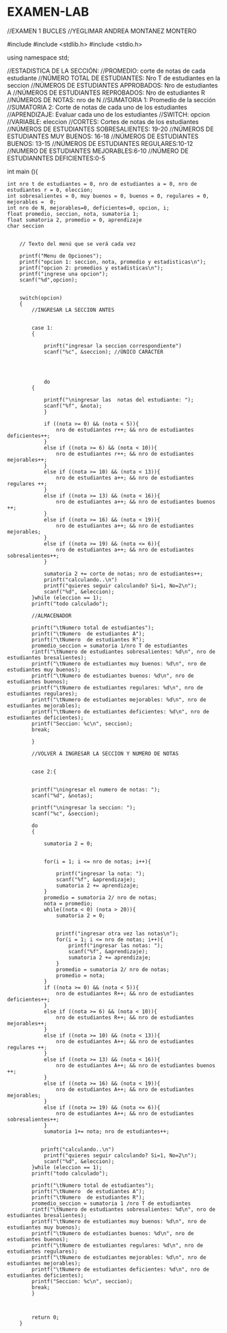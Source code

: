 # EXAMEN-LAB
//EXAMEN 1 BUCLES
//YEGLIMAR ANDREA MONTANEZ MONTERO

#include  <iostream>
#include <stdlib.h>
#include <stdio.h>

using namespace std;


//ESTADISTICA  DE LA SECCIÓN:
//PROMEDIO: corte de notas de cada estudiante
//NÚMERO TOTAL DE ESTUDIANTES: Nro T de estudiantes en la seccion
//NÚMEROS DE ESTUDIANTES APPROBADOS: Nro de estudiantes A
//NÚMEROS DE ESTUDIANTES REPROBADOS: Nro de estudiantes R
//NÚMEROS DE NOTAS: nro de N
//SUMATORIA 1: Promedio de la sección
//SUMATORIA 2: Corte de notas de cada uno de los estudiantes 
//APRENDIZAJE: Evaluar cada uno de los estudiantes
//SWITCH: opcion
//VARIABLE: eleccion
//CORTES: Cortes de notas de los estudiantes
//NÚMEROS DE ESTUDIANTES SOBRESALIENTES: 19-20
//NÚMEROS DE ESTUDIANTES MUY BUENOS: 16-18
//NÚMEROS DE ESTUDIANTES BUENOS: 13-15
//NÚMEROS DE ESTUDIANTES REGULARES:10-12
//NUMERO  DE ESTUDIANTES MEJORABLES:6-10
//NÚMERO  DE ESTUDIANNTES DEFICIENTES:0-5

int main (){
	
	int nro t de estudiantes = 0, nro de estudiantes a = 0, nro de estudiantes r = 0, eleccion;
	int sobresalientes = 0, muy buenos = 0, buenos = 0, regulares = 0, mejorables =  0;
	int nro de N, mejorables=0, deficientes=0, opcion, i;
	float promedio, seccion, nota, sumatoria 1;
	float sumatoria 2, promedio = 0, aprendizaje
	char seccion	

        
        // Texto del menú que se verá cada vez
        
        printf("Menu de Opciones");
        printf("opcion 1: seccion, nota, promedio y estadisticas\n");
        printf("opcion 2: promedios y estadisticas\n");
        printf("ingrese una opcion");
        scanf("%d",opcion);
        
        
        switch(opcion)
		{
			//INGRESAR LA SECCION ANTES 
			
			
			case 1:
			{
					
			    prinft("ingresar la seccion correspondiente")
			    scanf("%c", &seccion); //ÚNICO CARÁCTER
			    
				
				
				
				do
            {

                printf("\ningresar las  notas del estudiante: ");
                scanf("%f", &nota);
                }

                if ((nota >= 0) && (nota < 5)){
                    nro de estudiantes r++; && nro de estudiantes deficientes++;
                }
                else if ((nota >= 6) && (nota < 10)){
                    nro de estudiantes r++; && nro de estudiantes mejorables++;
                }
                else if ((nota >= 10) && (nota < 13)){
                    nro de estudiantes a++; && nro de estudiantes regulares ++;
                }
                else if ((nota >= 13) && (nota < 16)){
                    nro de estudiantes a++; && nro de estudiantes buenos ++;
                }
                else if ((nota >= 16) && (nota < 19)){
                    nro de estudiantes a++; && nro de estudiantes mejorables;
                }
                else if ((nota >= 19) && (nota <= 6)){
                    nro de estudiantes a++; && nro de estudiantes sobresalientes++;
                }

                sumatoria 2 += corte de notas; nro de estudiantes++;
                prinft("calculando..\n")
                printf("quieres seguir calculando? Si=1, No=2\n");
                scanf("%d", &eleccion);
            }while (eleccion == 1);
			prinft("todo calculado");
			
			//ALMACENADOR
			
			prinft("\tNumero total de estudiantes");
			prinft("\tNumero  de estudiantes A");
			prinft("\tNumero  de estudiantes R");
			promedio_seccion = sumatoria 1/nro T de estudiantes
			rintf("\tNumero de estudiantes sobresalientes: %d\n", nro de estudiantes bresalientes);
            printf("\tNumero de estudiantes muy buenos: %d\n", nro de estudiantes muy buenos);
            printf("\tNumero de estudiantes buenos: %d\n", nro de estudiantes buenos);
            printf("\tNumero de estudiantes regulares: %d\n", nro de estudiantes regulares);
            printf("\tNumero de estudiantes mejorables: %d\n", nro de estudiantes mejorables);
            printf("\tNumero de estudiantes deficientes: %d\n", nro de estudiantes deficientes);
            printf("Seccion: %c\n", seccion);
            break;		
		
			}
			
			//VOLVER A INGRESAR LA SECCION Y NUMERO DE NOTAS 
			
			
			case 2:{
				
				
            printf("\ningresar el numero de notas: ");
            scanf("%d", &notas);

            printf("\ningresar la seccion: ");
            scanf("%c", &seccion);

            do
            {

                sumatoria 2 = 0; 
                
                
                for(i = 1; i <= nro de notas; i++){
                	
                    printf("ingresar la nota: ");
                    scanf("%f", &aprendizaje);
                    sumatoria 2 += aprendizaje;
                }
                promedio = sumatoria 2/ nro de notas;
                nota = promedio;
                while((nota < 0) (nota > 20)){
                    sumatoria 2 = 0;
                    
                    
                    printf("ingresar otra vez las notas\n");
                    for(i = 1; i <= nro de notas; i++){
                        printf("ingresar las notas: ");
                        scanf("%f", &aprendizaje);
                        sumatoria 2 += aprendizaje;
                    }
                    promedio = sumatoria 2/ nro de notas;
                    promedio = nota;
                }
                if ((nota >= 0) && (nota < 5)){
                    nro de estudiantes R++; && nro de estudiantes deficientes++;
                }
                else if ((nota >= 6) && (nota < 10)){
                    nro de estudiantes R++; && nro de estudiantes mejorables++;
                }
                else if ((nota >= 10) && (nota < 13)){
                    nro de estudiantes A++; && nro de estudiantes regulares ++;
                }
                else if ((nota >= 13) && (nota < 16)){
                    nro de estudiantes A++; && nro de estudiantes buenos ++;
                }
                else if ((nota >= 16) && (nota < 19)){
                    nro de estudiantes A++; && nro de estudiantes mejorables;
                }
                else if ((nota >= 19) && (nota <= 6)){
                    nro de estudiantes A++; && nro de estudiantes sobresalientes++;
                }
                sumatoria 1+= nota; nro de estudiantes++;
                
                
               prinft("calculando..\n")
                printf("quieres seguir calculando? Si=1, No=2\n");
                scanf("%d", &eleccion);
            }while (eleccion == 1);
			prinft("todo calculado");
			
			prinft("\tNumero total de estudiantes");
			prinft("\tNumero  de estudiantes A");
			prinft("\tNumero  de estudiantes R");
			promedio_seccion = sumatoria 1 /nro T de estudiantes
			rintf("\tNumero de estudiantes sobresalientes: %d\n", nro de estudiantes bresalientes);
            printf("\tNumero de estudiantes muy buenos: %d\n", nro de estudiantes muy buenos);
            printf("\tNumero de estudiantes buenos: %d\n", nro de estudiantes buenos);
            printf("\tNumero de estudiantes regulares: %d\n", nro de estudiantes regulares);
            printf("\tNumero de estudiantes mejorables: %d\n", nro de estudiantes mejorables);
            printf("\tNumero de estudiantes deficientes: %d\n", nro de estudiantes deficientes);
            printf("Seccion: %c\n", seccion);
            break;
	        }
	        
	        
	        
	        return 0;
        }
